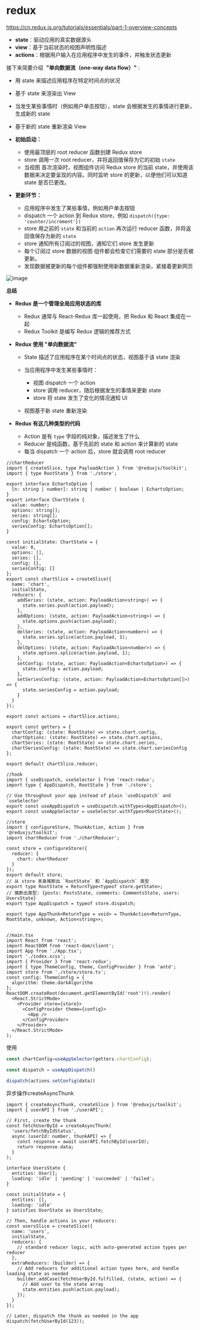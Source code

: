 # redux

<https://cn.redux.js.org/tutorials/essentials/part-1-overview-concepts>

- **state**：驱动应用的真实数据源头
- **view**：基于当前状态的视图声明性描述
- **actions**：根据用户输入在应用程序中发生的事件，并触发状态更新

接下来简要介绍  **"单向数据流（one-way data flow）"** :

- 用 state 来描述应用程序在特定时间点的状况
- 基于 state 来渲染出 View
- 当发生某些事情时（例如用户单击按钮），state 会根据发生的事情进行更新，生成新的 state
- 基于新的 state 重新渲染 View

- **初始启动：**

  - 使用最顶层的 root reducer 函数创建 Redux store
  - store 调用一次 root reducer，并将返回值保存为它的初始 `state`
  - 当视图 首次渲染时，视图组件访问 Redux store 的当前 state，并使用该数据来决定要呈现的内容。同时监听 store 的更新，以便他们可以知道 state 是否已更改。

- **更新环节：**

  - 应用程序中发生了某些事情，例如用户单击按钮
  - dispatch 一个 action 到 Redux store，例如 `dispatch({type: 'counter/increment'})`
  - store 用之前的 `state` 和当前的 `action` 再次运行 reducer 函数，并将返回值保存为新的 `state`
  - store 通知所有订阅过的视图，通知它们 store 发生更新
  - 每个订阅过 store 数据的视图 组件都会检查它们需要的 state 部分是否被更新。
  - 发现数据被更新的每个组件都强制使用新数据重新渲染，紧接着更新网页

![image](https://p3-juejin.byteimg.com/tos-cn-i-k3u1fbpfcp/3c5a3508ddca4b2e933d46fcc40a0a56~tplv-k3u1fbpfcp-jj-mark:0:0:0:0:q75.image#?w=1280\&h=866\&s=25103\&e=png\&b=ffffff)

**总结**

- **Redux 是一个管理全局应用状态的库**

  - Redux 通常与 React-Redux 库一起使用，把 Redux 和 React 集成在一起
  - Redux Toolkit 是编写 Redux 逻辑的推荐方式

- **Redux 使用 "单向数据流"**

  - State 描述了应用程序在某个时间点的状态，视图基于该 state 渲染

  - 当应用程序中发生某些事情时：

    - 视图 dispatch 一个 action
    - store 调用 reducer，随后根据发生的事情来更新 state
    - store 将 state 发生了变化的情况通知 UI

  - 视图基于新 state 重新渲染

- **Redux 有这几种类型的代码**

  - Action 是有 `type` 字段的纯对象，描述发生了什么
  - Reducer 是纯函数，基于先前的 state 和 action 来计算新的 state
  - 每当 dispatch 一个 action 后，store 就会调用 root reducer

```tsx
//chartReducer
import { createSlice, type PayloadAction } from '@reduxjs/toolkit';
import { type RootState } from './store';

export interface EchartsOption {
  [n: string | number]: string | number | boolean | EchartsOption;
}
export interface ChartState {
  value: number;
  options: string[];
  series: string[];
  config: EchartsOption;
  seriesConfig: EchartsOption[];
}

const initialState: ChartState = {
  value: 0,
  options: [],
  series: [],
  config: {},
  seriesConfig: []
};
export const chartSlice = createSlice({
  name: 'chart',
  initialState,
  reducers: {
    addSeries: (state, action: PayloadAction<string>) => {
      state.series.push(action.payload);
    },
    addOptions: (state, action: PayloadAction<string>) => {
      state.options.push(action.payload);
    },
    delSeries: (state, action: PayloadAction<number>) => {
      state.series.splice(action.payload, 1);
    },
    delOptions: (state, action: PayloadAction<number>) => {
      state.options.splice(action.payload, 1);
    },
    setConfig: (state, action: PayloadAction<EchartsOption>) => {
      state.config = action.payload;
    },
    setSeriesConfig: (state, action: PayloadAction<EchartsOption[]>) => {
      state.seriesConfig = action.payload;
    }
  }
});

export const actions = chartSlice.actions;

export const getters = {
  chartConfig: (state: RootState) => state.chart.config,
  chartOptions: (state: RootState) => state.chart.options,
  chartSeries: (state: RootState) => state.chart.series,
  chartSeriesConfig: (state: RootState) => state.chart.seriesConfig
};

export default chartSlice.reducer;

//hook
import { useDispatch, useSelector } from 'react-redux';
import type { AppDispatch, RootState } from './store';

// Use throughout your app instead of plain `useDispatch` and `useSelector`
export const useAppDispatch = useDispatch.withTypes<AppDispatch>();
export const useAppSelector = useSelector.withTypes<RootState>();

//store
import { configureStore, ThunkAction, Action } from '@reduxjs/toolkit';
import chartReducer from './chartReducer';

const store = configureStore({
  reducer: {
    chart: chartReducer
  }
});
export default store;
// 从 store 本身推断出 `RootState` 和 `AppDispatch` 类型
export type RootState = ReturnType<typeof store.getState>;
// 推断出类型: {posts: PostsState, comments: CommentsState, users: UsersState}
export type AppDispatch = typeof store.dispatch;

export type AppThunk<ReturnType = void> = ThunkAction<ReturnType, RootState, unknown, Action<string>>;


//main.tsx
import React from 'react';
import ReactDOM from 'react-dom/client';
import App from './App.tsx';
import './index.scss';
import { Provider } from 'react-redux';
import { type ThemeConfig, theme, ConfigProvider } from 'antd';
import store from './store/store.ts';
const config: ThemeConfig = {
  algorithm: theme.darkAlgorithm
};
ReactDOM.createRoot(document.getElementById('root')!).render(
  <React.StrictMode>
    <Provider store={store}>
      <ConfigProvider theme={config}>
        <App />
      </ConfigProvider>
    </Provider>
  </React.StrictMode>
);

```

使用

```ts
const chartConfig=useAppSelector(getters.chartConfig);

const dispatch = useAppDispatch()

dispatch(actions.setConfig(data))
```

异步操作createAsyncThunk

```tsx
import { createAsyncThunk, createSlice } from '@reduxjs/toolkit';
import { userAPI } from './userAPI';

// First, create the thunk
const fetchUserById = createAsyncThunk(
  'users/fetchByIdStatus',
  async (userId: number, thunkAPI) => {
    const response = await userAPI.fetchById(userId);
    return response.data;
  }
);

interface UsersState {
  entities: User[];
  loading: 'idle' | 'pending' | 'succeeded' | 'failed';
}

const initialState = {
  entities: [],
  loading: 'idle'
} satisfies UserState as UsersState;

// Then, handle actions in your reducers:
const usersSlice = createSlice({
  name: 'users',
  initialState,
  reducers: {
    // standard reducer logic, with auto-generated action types per reducer
  },
  extraReducers: (builder) => {
    // Add reducers for additional action types here, and handle loading state as needed
    builder.addCase(fetchUserById.fulfilled, (state, action) => {
      // Add user to the state array
      state.entities.push(action.payload);
    });
  }
});

// Later, dispatch the thunk as needed in the app
dispatch(fetchUserById(123));
```
